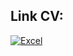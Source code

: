 ## Link CV:

[![Excel](https://img.shields.io/badge/drive-CV&nbsp;in&nbsp;google&nbsp;drive-F85514?style=for-the-badge&logo=Googledrive&logoColor=4286F1)](https://drive.google.com/file/d/1-030vuNrtfLYIvs_yfmMZtuvbNtMaVkD/view?usp=sharing)